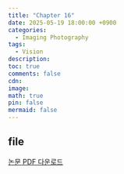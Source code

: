 ```yaml
---
title: "Chapter 16"
date: 2025-05-19 18:00:00 +0900
categories:
  - Imaging Photography
tags:
  - Vision
description: 
toc: true
comments: false
cdn: 
image:
math: true
pin: false
mermaid: false
---
```


## file
[논문 PDF 다운로드](/assets/file/deeplearning/Deep_Learning_Chap5.pdf)